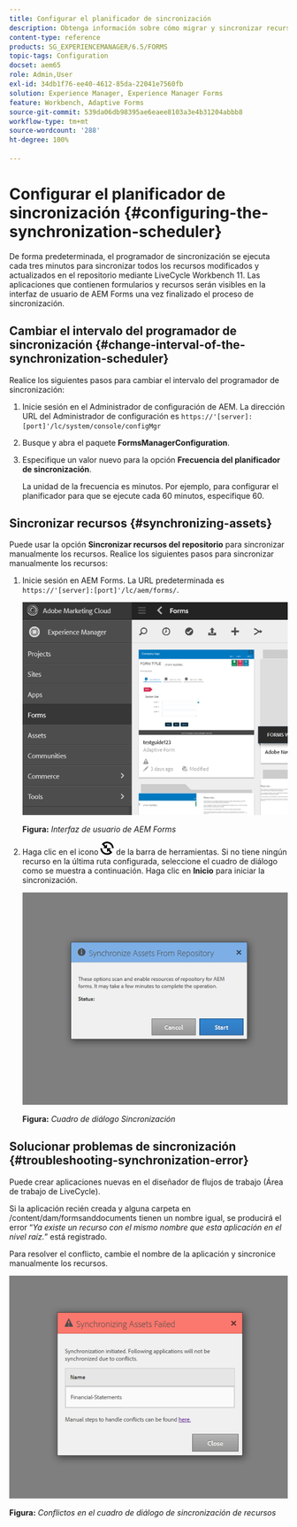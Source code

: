 ```yaml
---
title: Configurar el planificador de sincronización
description: Obtenga información sobre cómo migrar y sincronizar recursos, configurar el programador de sincronización y utilizar carpetas para organizar los recursos.
content-type: reference
products: SG_EXPERIENCEMANAGER/6.5/FORMS
topic-tags: Configuration
docset: aem65
role: Admin,User
exl-id: 34db1f76-ee40-4612-85da-22041e7560fb
solution: Experience Manager, Experience Manager Forms
feature: Workbench, Adaptive Forms
source-git-commit: 539da06db98395ae6eaee8103a3e4b31204abbb8
workflow-type: tm+mt
source-wordcount: '288'
ht-degree: 100%

---
```


# Configurar el planificador de sincronización {#configuring-the-synchronization-scheduler}

De forma predeterminada, el programador de sincronización se ejecuta cada tres minutos para sincronizar todos los recursos modificados y actualizados en el repositorio mediante LiveCycle Workbench 11. Las aplicaciones que contienen formularios y recursos serán visibles en la interfaz de usuario de AEM Forms una vez finalizado el proceso de sincronización.

## Cambiar el intervalo del programador de sincronización {#change-interval-of-the-synchronization-scheduler}

Realice los siguientes pasos para cambiar el intervalo del programador de sincronización:

1. Inicie sesión en el Administrador de configuración de AEM. La dirección URL del Administrador de configuración es `https://'[server]:[port]'/lc/system/console/configMgr`

1. Busque y abra el paquete **FormsManagerConfiguration**.

1. Especifique un valor nuevo para la opción **Frecuencia del planificador de sincronización**.

   La unidad de la frecuencia es minutos. Por ejemplo, para configurar el planificador para que se ejecute cada 60 minutos, especifique 60.

## Sincronizar recursos {#synchronizing-assets}

Puede usar la opción **Sincronizar recursos del repositorio** para sincronizar manualmente los recursos. Realice los siguientes pasos para sincronizar manualmente los recursos:

1. Inicie sesión en AEM Forms. La URL predeterminada es `https://'[server]:[port]'/lc/aem/forms/`.

   ![Interfaz de usuario de AEM Forms](assets/aem_forms_ui.png)

   **Figura:** *Interfaz de usuario de AEM Forms*

1. Haga clic en el icono ![aem6forms_sync](assets/aem6forms_sync.png) de la barra de herramientas. Si no tiene ningún recurso en la última ruta configurada, seleccione el cuadro de diálogo como se muestra a continuación. Haga clic en **Inicio** para iniciar la sincronización.

   ![Cuadro de diálogo Sincronización](assets/migrate-and-syncronize.png)

   **Figura:** *Cuadro de diálogo Sincronización*

## Solucionar problemas de sincronización {#troubleshooting-synchronization-error}

Puede crear aplicaciones nuevas en el diseñador de flujos de trabajo (Área de trabajo de LiveCycle).

Si la aplicación recién creada y alguna carpeta en /content/dam/formsanddocuments tienen un nombre igual, se producirá el error “*Ya existe un recurso con el mismo nombre que esta aplicación en el nivel raíz.*” está registrado.

Para resolver el conflicto, cambie el nombre de la aplicación y sincronice manualmente los recursos.

![Conflictos en el cuadro de diálogo de sincronización de recursos](assets/sync-conflict.png)

**Figura:** *Conflictos en el cuadro de diálogo de sincronización de recursos*
